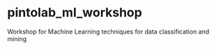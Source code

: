 # pintolab_ml_workshop
 Workshop for Machine Learning techniques for data classification and mining
